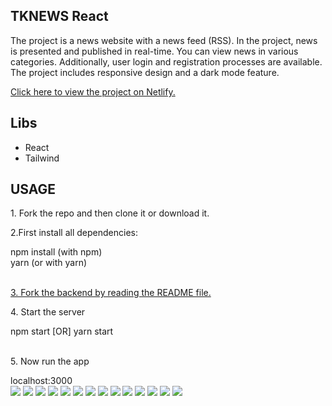 <h2>TKNEWS React</h2>
<p>
The project is a news website with a news feed (RSS). In the project, news is presented and published in real-time. You can view news in various categories. Additionally, user login and registration processes are available. The project includes responsive design and a dark mode feature.</p>
<a href="https://baykar-landing-page.netlify.app/">
<p>Click here to view the project on Netlify.</p>
</a>
<h2>Libs</h2>
<ul>
  <li>React</li>
  <li>Tailwind</li>
</ul>
<h2>USAGE</h2>
<p>1. Fork the repo and then clone it or download it.</p>
<p>2.First install all dependencies:</p>
<div>
  <storng>npm install</storng> (with npm) </br>
  <storng>yarn</storng> (or with yarn)
</div> </br>
<p>
<a href="https://github.com/Tarikkkoc/tknews-nodejs">
3. Fork the backend by reading the README file.
</a>
</p>
<p>
4. Start the server
</p>
<div>
npm start [OR] yarn start
</div> </br>
<p>
5. Now run the app
</p>
<div>
localhost:3000
</div>

<img src="./public/img/github/img1.jpg"/>
<img src="./public/img/github/img2.jpg"/>
<img src="./public/img/github/img3.jpg"/>
<img src="./public/img/github/dark.jpg"/>
<img src="./public/img/github/light.jpg"/>
<img src="./public/img/github/light2.jpg"/>
<img src="./public/img/github/login.jpg"/>
<img src="./public/img/github/login2.jpg"/>
<img src="./public/img/github/login2.jpg"/>
<img src="./public/img/github/register1.jpg"/>
<img src="./public/img/github/responsive.jpg"/>
<img src="./public/img/github/responsive2.jpg"/>
<img src="./public/img/github/responsive3.jpg"/>
<img src="./public/img/github/responsivelight.jpg"/>

